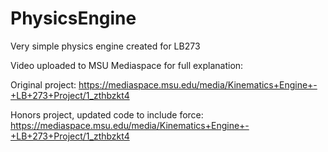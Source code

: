 # PhysicsEngine
Very simple physics engine created for LB273

Video uploaded to MSU Mediaspace for full explanation:

Original project: https://mediaspace.msu.edu/media/Kinematics+Engine+-+LB+273+Project/1_zthbzkt4

Honors project, updated code to include force: https://mediaspace.msu.edu/media/Kinematics+Engine+-+LB+273+Project/1_zthbzkt4
